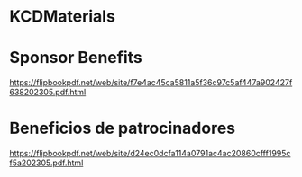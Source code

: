 # KCDMaterials
# Sponsor Benefits
https://flipbookpdf.net/web/site/f7e4ac45ca5811a5f36c97c5af447a902427f638202305.pdf.html
# Beneficios de patrocinadores
https://flipbookpdf.net/web/site/d24ec0dcfa114a0791ac4ac20860cfff1995cf5a202305.pdf.html
